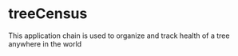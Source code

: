 # treeCensus
This application chain is used to organize and track health of a tree anywhere in the world
